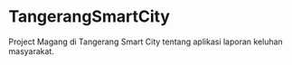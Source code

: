 # TangerangSmartCity
Project Magang di Tangerang Smart City tentang aplikasi laporan keluhan masyarakat.
